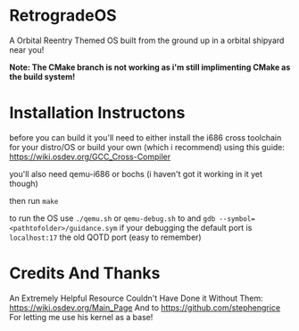 # RetrogradeOS
A Orbital Reentry Themed OS built from the ground up in a orbital shipyard near you!

**Note: The CMake branch is not working as i'm still implimenting CMake as the build system!**

# Installation Instructons

before you can build it you'll need to either install the i686 cross toolchain for your distro/OS or build your own (which i recommend) using this guide:
https://wiki.osdev.org/GCC_Cross-Compiler

you'll also need qemu-i686 or bochs (i haven't got it working in it yet though)


then run `make`

to run the OS use `./qemu.sh` or `qemu-debug.sh` to and `gdb --symbol=<pathtofolder>/guidance.sym` if your debugging the default port is `localhost:17` the old QOTD port (easy to remember)


# Credits And Thanks

An Extremely Helpful Resource Couldn't Have Done it Without Them:
https://wiki.osdev.org/Main_Page 
And to https://github.com/stephengrice For letting me use his kernel as a base!
